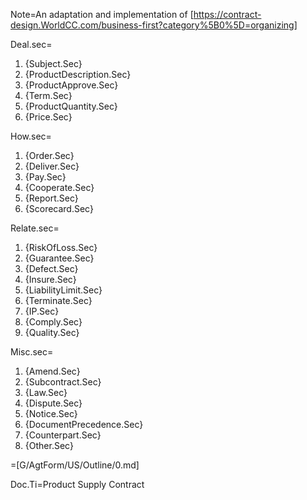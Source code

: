 Note=An adaptation and implementation of [https://contract-design.WorldCC.com/business-first?category%5B0%5D=organizing]

Deal.sec=<ol><li>{Subject.Sec}</li><li>{ProductDescription.Sec}</li><li>{ProductApprove.Sec}</li><li>{Term.Sec}</li><li>{ProductQuantity.Sec}</li><li>{Price.Sec}</li></ol>

How.sec=<ol><li>{Order.Sec}</li><li>{Deliver.Sec}</li><li>{Pay.Sec}</li><li>{Cooperate.Sec}</li><li>{Report.Sec}</li><li>{Scorecard.Sec}</li></ol>

Relate.sec=<ol><li>{RiskOfLoss.Sec}</li><li>{Guarantee.Sec}</li><li>{Defect.Sec}</li><li>{Insure.Sec}</li><li>{LiabilityLimit.Sec}</li><li>{Terminate.Sec}</li><li>{IP.Sec}</li><li>{Comply.Sec}</li><li>{Quality.Sec}</li></ol>

Misc.sec=<ol><li>{Amend.Sec}</li><li>{Subcontract.Sec}</li><li>{Law.Sec}</li><li>{Dispute.Sec}</li><li>{Notice.Sec}</li><li>{DocumentPrecedence.Sec}</li><li>{Counterpart.Sec}</li><li>{Other.Sec}</li></ol>

=[G/AgtForm/US/Outline/0.md]	

Doc.Ti=Product Supply Contract